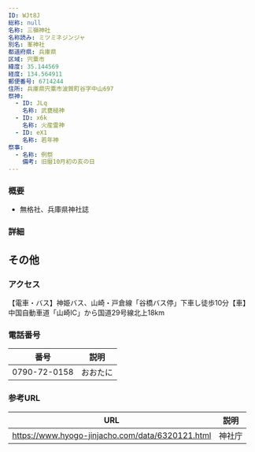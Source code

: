 ```yaml
---
ID: WJt8J
総称: null
名称: 三嶺神社
名称読み: ミツミネジンジャ
別名: 峯神社
都道府県: 兵庫県
区域: 宍粟市
緯度: 35.144569
経度: 134.564911
郵便番号: 6714244
住所: 兵庫県宍粟市波賀町谷字中山697
祭神:
  - ID: JLq
    名称: 武甕槌神
  - ID: x6k
    名称: 火産霊神
  - ID: eX1
    名称: 若年神
祭事:
  - 名称: 例祭
    備考: 旧暦10月初の亥の日
---
```


### 概要

- 無格社、兵庫県神社誌

### 詳細

## その他

### アクセス

【電車・バス】神姫バス、山崎・戸倉線「谷橋バス停」下車し徒歩10分【車】中国自動車道「山崎IC」から国道29号線北上18km

### 電話番号

| 番号         | 説明     |
| ------------ | -------- |
| 0790-72-0158 | おおたに |

### 参考URL

| URL                                              | 説明   |
| ------------------------------------------------ | ------ |
| https://www.hyogo-jinjacho.com/data/6320121.html | 神社庁 |
